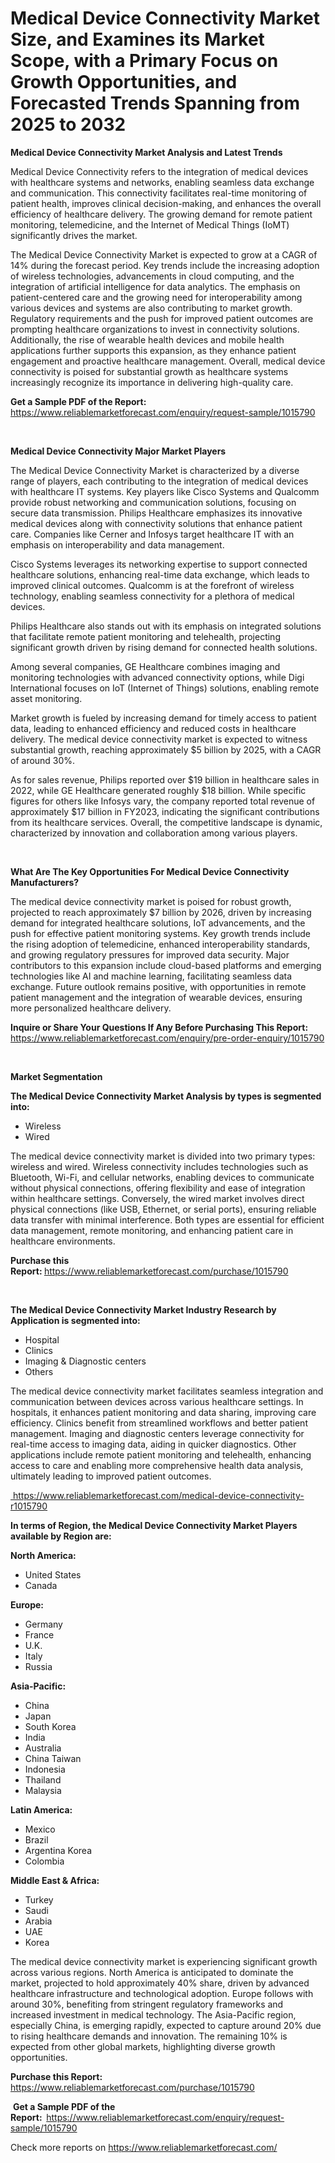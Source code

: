 <p><h1>Medical Device Connectivity Market Size, and Examines its Market Scope, with a Primary Focus on Growth Opportunities, and Forecasted Trends Spanning from 2025 to 2032</h1></p><p><strong>Medical Device Connectivity Market Analysis and Latest Trends</strong></p>
<p><p>Medical Device Connectivity refers to the integration of medical devices with healthcare systems and networks, enabling seamless data exchange and communication. This connectivity facilitates real-time monitoring of patient health, improves clinical decision-making, and enhances the overall efficiency of healthcare delivery. The growing demand for remote patient monitoring, telemedicine, and the Internet of Medical Things (IoMT) significantly drives the market.</p><p>The Medical Device Connectivity Market is expected to grow at a CAGR of 14% during the forecast period. Key trends include the increasing adoption of wireless technologies, advancements in cloud computing, and the integration of artificial intelligence for data analytics. The emphasis on patient-centered care and the growing need for interoperability among various devices and systems are also contributing to market growth. Regulatory requirements and the push for improved patient outcomes are prompting healthcare organizations to invest in connectivity solutions. Additionally, the rise of wearable health devices and mobile health applications further supports this expansion, as they enhance patient engagement and proactive healthcare management. Overall, medical device connectivity is poised for substantial growth as healthcare systems increasingly recognize its importance in delivering high-quality care.</p></p>
<p><strong>Get a Sample PDF of the Report:&nbsp;</strong> <a href="https://www.reliablemarketforecast.com/enquiry/request-sample/1015790?utm_campaign=1144&utm_medium=2&utm_source=Github&utm_content=ia&utm_term=11032025&utm_id=medical-device-connectivity">https://www.reliablemarketforecast.com/enquiry/request-sample/1015790</a></p>
<p>&nbsp;</p>
<p><strong>Medical Device Connectivity Major Market Players</strong></p>
<p><p>The Medical Device Connectivity Market is characterized by a diverse range of players, each contributing to the integration of medical devices with healthcare IT systems. Key players like Cisco Systems and Qualcomm provide robust networking and communication solutions, focusing on secure data transmission. Philips Healthcare emphasizes its innovative medical devices along with connectivity solutions that enhance patient care. Companies like Cerner and Infosys target healthcare IT with an emphasis on interoperability and data management.</p><p>Cisco Systems leverages its networking expertise to support connected healthcare solutions, enhancing real-time data exchange, which leads to improved clinical outcomes. Qualcomm is at the forefront of wireless technology, enabling seamless connectivity for a plethora of medical devices. </p><p>Philips Healthcare also stands out with its emphasis on integrated solutions that facilitate remote patient monitoring and telehealth, projecting significant growth driven by rising demand for connected health solutions.</p><p>Among several companies, GE Healthcare combines imaging and monitoring technologies with advanced connectivity options, while Digi International focuses on IoT (Internet of Things) solutions, enabling remote asset monitoring.</p><p>Market growth is fueled by increasing demand for timely access to patient data, leading to enhanced efficiency and reduced costs in healthcare delivery. The medical device connectivity market is expected to witness substantial growth, reaching approximately $5 billion by 2025, with a CAGR of around 30%.</p><p>As for sales revenue, Philips reported over $19 billion in healthcare sales in 2022, while GE Healthcare generated roughly $18 billion. While specific figures for others like Infosys vary, the company reported total revenue of approximately $17 billion in FY2023, indicating the significant contributions from its healthcare services. Overall, the competitive landscape is dynamic, characterized by innovation and collaboration among various players.</p></p>
<p>&nbsp;</p>
<p><strong>What Are The Key Opportunities For Medical Device Connectivity Manufacturers?</strong></p>
<p><p>The medical device connectivity market is poised for robust growth, projected to reach approximately $7 billion by 2026, driven by increasing demand for integrated healthcare solutions, IoT advancements, and the push for effective patient monitoring systems. Key growth trends include the rising adoption of telemedicine, enhanced interoperability standards, and growing regulatory pressures for improved data security. Major contributors to this expansion include cloud-based platforms and emerging technologies like AI and machine learning, facilitating seamless data exchange. Future outlook remains positive, with opportunities in remote patient management and the integration of wearable devices, ensuring more personalized healthcare delivery.</p></p>
<p><strong>Inquire or Share Your Questions If Any Before Purchasing This Report:</strong> <a href="https://www.reliablemarketforecast.com/enquiry/pre-order-enquiry/1015790?utm_campaign=1144&utm_medium=2&utm_source=Github&utm_content=ia&utm_term=11032025&utm_id=medical-device-connectivity">https://www.reliablemarketforecast.com/enquiry/pre-order-enquiry/1015790</a></p>
<p>&nbsp;</p>
<p><strong>Market Segmentation</strong></p>
<p><strong>The Medical Device Connectivity Market Analysis by types is segmented into:</strong></p>
<p><ul><li>Wireless</li><li>Wired</li></ul></p>
<p><p>The medical device connectivity market is divided into two primary types: wireless and wired. Wireless connectivity includes technologies such as Bluetooth, Wi-Fi, and cellular networks, enabling devices to communicate without physical connections, offering flexibility and ease of integration within healthcare settings. Conversely, the wired market involves direct physical connections (like USB, Ethernet, or serial ports), ensuring reliable data transfer with minimal interference. Both types are essential for efficient data management, remote monitoring, and enhancing patient care in healthcare environments.</p></p>
<p><strong>Purchase this Report:&nbsp;</strong><a href="https://www.reliablemarketforecast.com/purchase/1015790?utm_campaign=1144&utm_medium=2&utm_source=Github&utm_content=ia&utm_term=11032025&utm_id=medical-device-connectivity">https://www.reliablemarketforecast.com/purchase/1015790</a></p>
<p>&nbsp;</p>
<p><strong>The Medical Device Connectivity Market Industry Research by Application is segmented into:</strong></p>
<p><ul><li>Hospital</li><li>Clinics</li><li>Imaging & Diagnostic centers</li><li>Others</li></ul></p>
<p><p>The medical device connectivity market facilitates seamless integration and communication between devices across various healthcare settings. In hospitals, it enhances patient monitoring and data sharing, improving care efficiency. Clinics benefit from streamlined workflows and better patient management. Imaging and diagnostic centers leverage connectivity for real-time access to imaging data, aiding in quicker diagnostics. Other applications include remote patient monitoring and telehealth, enhancing access to care and enabling more comprehensive health data analysis, ultimately leading to improved patient outcomes.</p></p>
<p><a href="https://www.reliablemarketforecast.com/medical-device-connectivity-r1015790?utm_campaign=1144&utm_medium=2&utm_source=Github&utm_content=ia&utm_term=11032025&utm_id=medical-device-connectivity">&nbsp;https://www.reliablemarketforecast.com/medical-device-connectivity-r1015790</a></p>
<p><strong>In terms of Region, the Medical Device Connectivity Market Players available by Region are:</strong></p>
<p>
    <p> <strong> North America: </strong>
        <ul>
            <li>United States</li>
            <li>Canada</li>
        </ul>
        </p> 
    <p> <strong> Europe: </strong>
        <ul>
            <li>Germany</li>
            <li>France</li>
            <li>U.K.</li>
            <li>Italy</li>
            <li>Russia</li>
        </ul>
        </p> 
    <p> <strong> Asia-Pacific: </strong>
        <ul>
            <li>China</li>
            <li>Japan</li>
            <li>South Korea</li>
            <li>India</li>
            <li>Australia</li>
            <li>China Taiwan</li>
            <li>Indonesia</li>
            <li>Thailand</li>
            <li>Malaysia</li>
        </ul>
        </p> 
    <p> <strong> Latin America: </strong>
        <ul>
            <li>Mexico</li>
            <li>Brazil</li>
            <li>Argentina Korea</li>
            <li>Colombia</li>
        </ul>
        </p> 
    <p> <strong> Middle East & Africa: </strong>
        <ul>
            <li>Turkey</li>
            <li>Saudi</li>
            <li>Arabia</li>
            <li>UAE</li>
            <li>Korea</li>
        </ul>
    </p>
    </p>
<p><p>The medical device connectivity market is experiencing significant growth across various regions. North America is anticipated to dominate the market, projected to hold approximately 40% share, driven by advanced healthcare infrastructure and technological adoption. Europe follows with around 30%, benefiting from stringent regulatory frameworks and increased investment in medical technology. The Asia-Pacific region, especially China, is emerging rapidly, expected to capture around 20% due to rising healthcare demands and innovation. The remaining 10% is expected from other global markets, highlighting diverse growth opportunities.</p></p>
<p><strong>Purchase this Report: </strong><a href="https://www.reliablemarketforecast.com/purchase/1015790?utm_campaign=1144&utm_medium=2&utm_source=Github&utm_content=ia&utm_term=11032025&utm_id=medical-device-connectivity">https://www.reliablemarketforecast.com/purchase/1015790</a></p>
<p>&nbsp;<strong>Get a Sample PDF of the Report:&nbsp;&nbsp;</strong><a href="https://www.reliablemarketforecast.com/enquiry/request-sample/1015790?utm_campaign=1144&utm_medium=2&utm_source=Github&utm_content=ia&utm_term=11032025&utm_id=medical-device-connectivity">https://www.reliablemarketforecast.com/enquiry/request-sample/1015790</a></p>
<p><strong></strong></p>
<p>Check more reports on <a href="https://www.reliablemarketforecast.com/?utm_campaign=1144&utm_medium=2&utm_source=Github&utm_content=ia&utm_term=11032025&utm_id=medical-device-connectivity">https://www.reliablemarketforecast.com/</a></p>